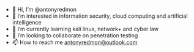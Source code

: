 - 👋 Hi, I’m @antonyredmon
- 👀 I’m interested in information security, cloud computing and artificial intelligence
- 🌱 I’m currently learning kali linux, network+ and cyber law
- 💞️ I’m looking to collaborate on penetration testing
- 📫 How to reach me antonyredmon@outlook.com

<!---
antonyredmon/antonyredmon is a ✨ special ✨ repository because its `README.md` (this file) appears on your GitHub profile.
You can click the Preview link to take a look at your changes.
--->
